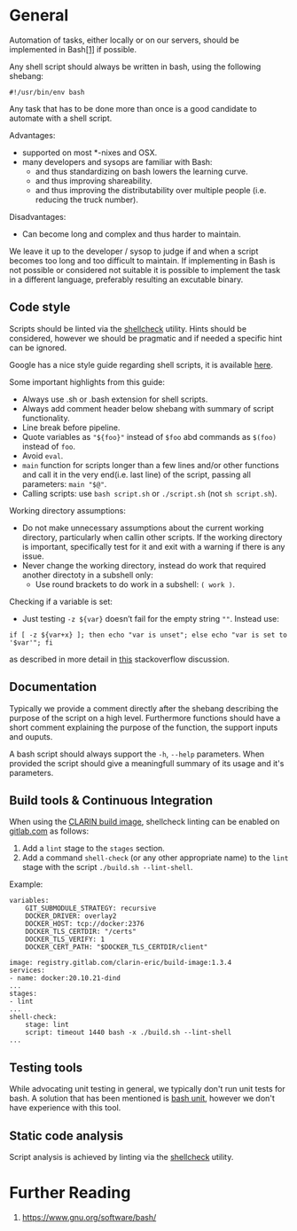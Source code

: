 # General

Automation of tasks, either locally or on our servers, should be implemented in Bash[[1]](#bash) if possible.

Any shell script should always be written in bash, using the following shebang:
```
#!/usr/bin/env bash
```

Any task that has to be done more than once is a good candidate to automate with a shell script.

Advantages:
* supported on most *-nixes and OSX.
* many developers and sysops are familiar with Bash:
  * and thus standardizing on bash lowers the learning curve.
  * and thus improving shareability.
  * and thus improving the distributability over multiple people (i.e. reducing the truck number).

Disadvantages:
* Can become long and complex and thus harder to maintain.

We leave it up to the developer / sysop to judge if and when a script becomes too long and too difficult to maintain. If implementing in Bash is not possible or considered not suitable
it is possible to implement the task in a different language, preferably resulting an excutable binary.

## Code style

Scripts should be linted via the [shellcheck](https://www.shellcheck.net/) utility. Hints should be considered, however we should be pragmatic
and if needed a specific hint can be ignored.

Google has a nice style guide regarding shell scripts, it is available [here](https://google.github.io/styleguide/shellguide.html).

Some important highlights from this guide:
* Always use .sh or .bash extension for shell scripts.
* Always add comment header below shebang with summary of script functionality.
* Line break before pipeline.
* Quote variables as `"${foo}"` instead of `$foo` abd commands as `$(foo)` instead of `foo`.
* Avoid `eval`.
* `main` function for scripts longer than a few lines and/or other functions and call it in the very end(i.e. last line) of the script, passing all parameters: `main "$@"`.
* Calling scripts: use `bash script.sh` or `./script.sh` (not `sh script.sh`).

Working directory assumptions:
* Do not make unnecessary assumptions about the current working directory, particularly when callin other scripts. If the working directory is important, specifically test for it and exit with a warning if there is any issue.
* Never change the working directory, instead do work that required another directoty in a subshell only:
  * Use round brackets to do work in a subshell: `( work )`.

Checking if a variable is set:
* Just testing `-z ${var}` doesn’t fail for the empty string `""`. Instead use:
```
if [ -z ${var+x} ]; then echo "var is unset"; else echo "var is set to '$var'"; fi
```
as described in more detail in [this](https://stackoverflow.com/a/13864829) stackoverflow discussion.

## Documentation
Typically we provide a comment directly after the shebang describing the purpose of the script on a high level.
Furthermore functions should have a short comment explaining the purpose of the function, the support inputs and ouputs.

A bash script should always support the `-h`, `--help` parameters. When provided the script should give a meaningfull summary
of its usage and it's parameters.

## Build tools & Continuous Integration

When using the [CLARIN build image](https://gitlab.com/CLARIN-ERIC/build-image), shellcheck linting can be enabled
on [gitlab.com](https://gitlab.com) as follows:
1. Add a `lint` stage to the `stages` section.
2. Add a command `shell-check` (or any other appropriate name) to the `lint` stage with the script `./build.sh --lint-shell`.

Example:
```
variables:
    GIT_SUBMODULE_STRATEGY: recursive
    DOCKER_DRIVER: overlay2
    DOCKER_HOST: tcp://docker:2376
    DOCKER_TLS_CERTDIR: "/certs"
    DOCKER_TLS_VERIFY: 1
    DOCKER_CERT_PATH: "$DOCKER_TLS_CERTDIR/client"

image: registry.gitlab.com/clarin-eric/build-image:1.3.4
services:
- name: docker:20.10.21-dind
...
stages:
- lint
...
shell-check:
    stage: lint
    script: timeout 1440 bash -x ./build.sh --lint-shell
...
```

## Testing tools
While advocating unit testing in general, we typically don't run unit tests for bash. A solution that has been mentioned is [bash unit](https://github.com/pgrange/bash_unit), however
we don't have experience with this tool.

## Static code analysis
Script analysis is achieved by linting via the [shellcheck](https://www.shellcheck.net/) utility.

# Further Reading
1. <a name="bash">https://www.gnu.org/software/bash/</a>
